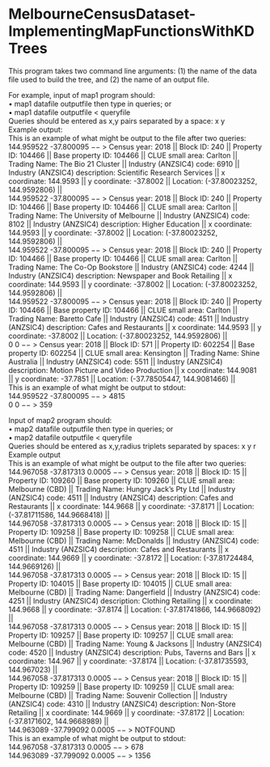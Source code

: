 # MelbourneCensusDataset-ImplementingMapFunctionsWithKDTrees

This program takes two command line arguments: (1) the name of the data file used to build the tree, and (2) the name of an
output file.  
  
For example, input of map1 program should:  
• map1 datafile outputfile then type in queries; or  
• map1 datafile outputfile < queryfile  
Queries should be entered as x,y pairs separated by a space: x y  
Example output:  
This is an example of what might be output to the file after two queries:  
144.959522 -37.800095 −− > Census year: 2018 || Block ID: 240 || Property ID: 104466 || Base property ID: 104466 || CLUE small area: Carlton || Trading Name: The Bio 21 Cluster || Industry (ANZSIC4) code: 6910 || Industry (ANZSIC4) description: Scientific Research Services || x coordinate: 144.9593 || y coordinate: -37.8002 || Location: (-37.80023252, 144.9592806) ||  
144.959522 -37.800095 −− > Census year: 2018 || Block ID: 240 || Property ID: 104466 || Base 
property ID: 104466 || CLUE small area: Carlton || Trading Name: The University of Melbourne || Industry 
(ANZSIC4) code: 8102 || Industry (ANZSIC4) description: Higher Education || x coordinate: 144.9593 
|| y coordinate: -37.8002 || Location: (-37.80023252, 144.9592806) ||  
144.959522 -37.800095 −− > Census year: 2018 || Block ID: 240 || Property ID: 104466 || Base
property ID: 104466 || CLUE small area: Carlton || Trading Name: The Co-Op Bookstore || Industry (ANZSIC4)
code: 4244 || Industry (ANZSIC4) description: Newspaper and Book Retailing || x coordinate: 144.9593
|| y coordinate: -37.8002 || Location: (-37.80023252, 144.9592806) ||  
144.959522 -37.800095 −− > Census year: 2018 || Block ID: 240 || Property ID: 104466 || Base 
property ID: 104466 || CLUE small area: Carlton || Trading Name: Baretto Cafe || Industry (ANZSIC4) 
code: 4511 || Industry (ANZSIC4) description: Cafes and Restaurants || x coordinate: 144.9593 || y 
coordinate: -37.8002 || Location: (-37.80023252, 144.9592806) ||  
0 0 −− > Census year: 2018 || Block ID: 571 || Property ID: 602254 || Base property ID: 602254 || 
CLUE small area: Kensington || Trading Name: Shine Australia || Industry (ANZSIC4) code: 5511 || Industry 
(ANZSIC4) description: Motion Picture and Video Production || x coordinate: 144.9081 || y coordinate: 
-37.7851 || Location: (-37.78505447, 144.9081466) ||  
This is an example of what might be output to stdout:  
144.959522 -37.800095 −− > 4815  
0 0 −− > 359  

Input of map2 program should:  
• map2 datafile outputfile then type in queries; or  
• map2 datafile outputfile < queryfile  
Queries should be entered as x,y,radius triplets separated by spaces: x y r  
Example output  
This is an example of what might be output to the file after two queries:  
144.967058 -37.817313 0.0005 −− > Census year: 2018 || Block ID: 15 || Property ID: 109260 
|| Base property ID: 109260 || CLUE small area: Melbourne (CBD) || Trading Name: Hungry Jack’s Pty Ltd 
|| Industry (ANZSIC4) code: 4511 || Industry (ANZSIC4) description: Cafes and Restaurants || x coordinate: 
144.9668 || y coordinate: -37.8171 || Location: (-37.81711586, 144.9668418) ||   
144.967058 -37.817313 0.0005 −− > Census year: 2018 || Block ID: 15 || Property ID: 109258 
|| Base property ID: 109258 || CLUE small area: Melbourne (CBD) || Trading Name: McDonalds || Industry 
(ANZSIC4) code: 4511 || Industry (ANZSIC4) description: Cafes and Restaurants || x coordinate: 144.9669 
|| y coordinate: -37.8172 || Location: (-37.81724484, 144.9669126) ||  
144.967058 -37.817313 0.0005 −− > Census year: 2018 || Block ID: 15 || Property ID: 104015 
|| Base property ID: 104015 || CLUE small area: Melbourne (CBD) || Trading Name: Dangerfield || Industry 
(ANZSIC4) code: 4251 || Industry (ANZSIC4) description: Clothing Retailing || x coordinate: 144.9668 
|| y coordinate: -37.8174 || Location: (-37.81741866, 144.9668092) ||  
144.967058 -37.817313 0.0005 −− > Census year: 2018 || Block ID: 15 || Property ID: 109257 
|| Base property ID: 109257 || CLUE small area: Melbourne (CBD) || Trading Name: Young & Jacksons || 
Industry (ANZSIC4) code: 4520 || Industry (ANZSIC4) description: Pubs, Taverns and Bars || x coordinate: 
144.967 || y coordinate: -37.8174 || Location: (-37.81735593, 144.967023) ||  
144.967058 -37.817313 0.0005 −− > Census year: 2018 || Block ID: 15 || Property ID: 109259 
|| Base property ID: 109259 || CLUE small area: Melbourne (CBD) || Trading Name: Souvenir Collection 
|| Industry (ANZSIC4) code: 4310 || Industry (ANZSIC4) description: Non-Store Retailing || x coordinate: 
144.9669 || y coordinate: -37.8172 || Location: (-37.8171602, 144.9668989) ||  
144.963089 -37.799092 0.0005 −− > NOTFOUND  
This is an example of what might be output to stdout:  
144.967058 -37.817313 0.0005 −− > 678  
144.963089 -37.799092 0.0005 −− > 1356  
